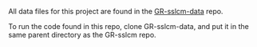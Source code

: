 All data files for this project are found in the [GR-sslcm-data](<https://github.com/gibsonpp/GR-sslcm-data>) repo.

To run the code found in this repo, clone GR-sslcm-data, and put it in the same parent directory as the GR-sslcm repo.

